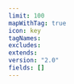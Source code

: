 ```yaml
---
limit: 100
mapWithTag: true
icon: key
tagNames: 
excludes: 
extends: 
version: "2.0"
fields: []
---
```

